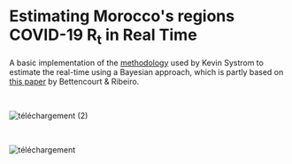 # Estimating Morocco's regions COVID-19 $\textrm{R}_\textrm{t}$ in Real Time


A basic implementation of the [methodology](https://github.com/k-sys/covid-19/blob/master/Realtime%20R0.ipynb) used by Kevin Systrom to estimate the real-time  using a Bayesian approach, which is partly based on [this paper](https://journals.plos.org/plosone/article?id=10.1371/journal.pone.0002185) by Bettencourt & Ribeiro.

<br />

![téléchargement (2)](https://user-images.githubusercontent.com/28862912/218326413-05ce908e-e7a5-45f1-8fe4-ae171ce5c8d1.png)

<br />

![téléchargement](https://user-images.githubusercontent.com/28862912/218477391-c8700505-e742-4087-9f28-821ac6973d3b.png)


